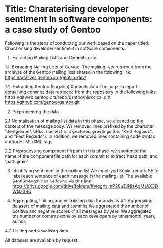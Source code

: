 # Title: Charaterising developer sentiment in software components: a case study of Gentoo

Following is the steps of conducting our work based on the paper titled: Charaterising developer sentiment in software components.

1. Extracting Mailing Lists and Commits data
   
1.1. Extracting Mailing Lists of Gentoo.
The mailing lists retrieved from the archives of the Gentoo mailing lists shared in the following link: https://archives.gentoo.org/gentoo-dev/

1.2. Extracting Gentoo (Bugzilla) Commits data
The bugzilla report containing commits data retrieced from the repository in the following links: https://gitweb.gentoo.org/repo/gentoo/historical.git/; https://github.com/gentoo/gentoo.git


2. Preprocessing the data

2.1 Normalisation of mailing list data
In this phase, we cleaned up the content of the message body. We removed lines prefixed by the character '\textgreater’, URLs, name(s) or signatures, greetings (i.e. "Kind Regards", and "Best Regards"). In addition, we removed lines containing code syntax and/or HTML/XML tags. 
 
2.2 Preprocessing component filepath
In this phase, we shortened the name of the component file path for each commit to extract 'head path' and 'path grain'

3. Identifying sentiment in the mailing list
We employed Sentistrength-SE to label each sentence of each message in the mailing list. The available SentiStrength can be found via this link: https://drive.google.com/drive/folders/1fyiqgrh_mP28uZJNIzAoMsAX3DWMa3RO

5. Aggregating, linking, and visualising data for analysis
4.1. Aggregating datasets of mailing data and commits
   We aggregated the number of positive and negative scores of all messages by year.
   We aggregated the number of commits done by each developers by time(month, year), author.

4.2 Linking and visualising data

All datasets are available by request.




